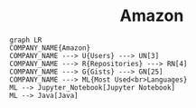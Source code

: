 <h1 align="center">Amazon</h1>

```mermaid
graph LR
COMPANY_NAME{Amazon}
COMPANY_NAME ---> U{Users} ---> UN[3]
COMPANY_NAME ---> R{Repositories} ---> RN[4]
COMPANY_NAME ---> G{Gists} ---> GN[25]
COMPANY_NAME ---> ML{Most Used<br>Languages}
ML --> Jupyter_Notebook[Jupyter Notebook]
ML --> Java[Java]
```
